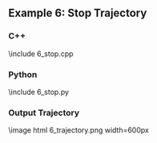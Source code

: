 ## Example 6: Stop Trajectory


### C++

\include 6_stop.cpp

### Python

\include 6_stop.py

### Output Trajectory

\image html 6_trajectory.png width=600px